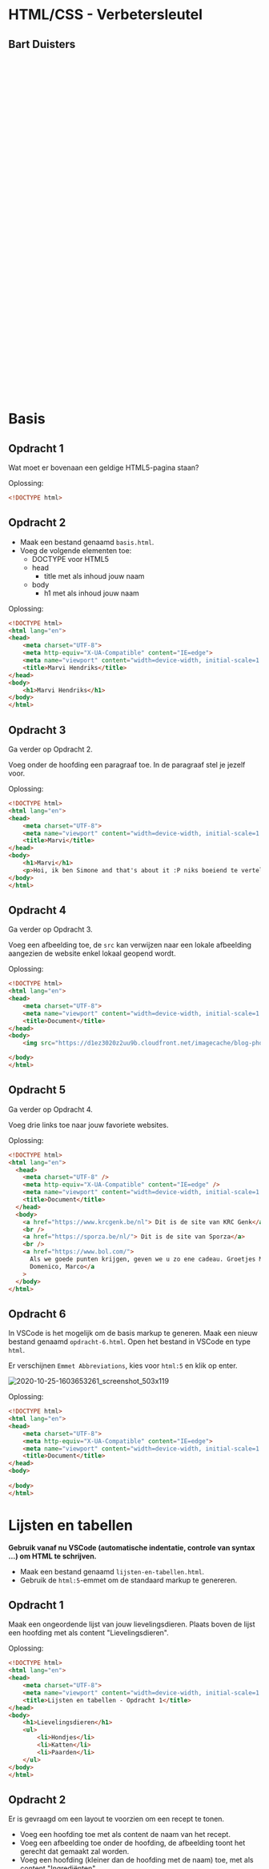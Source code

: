 <br/>
<br/>
<br/>
<br/>
<br/>
<br/>
<br/>
<br/>
<br/>
<br/>
<br/>

# HTML/CSS - Verbetersleutel

## Bart Duisters

<br/>
<br/>
<br/>
<br/>
<br/>
<br/>
<br/>
<br/>
<br/>
<br/>
<br/>
<br/>
<br/>
<br/>
<br/>
<br/>
<br/>
<br/>
<br/>
<br/>
<br/>
<br/>
<br/>
<br/>
<br/>
<br/>
<br/>
<br/>
<br/>
<br/>
<br/>
<br/>
<br/>
<br/>
<br/>
<br/>
<br/>
<br/>
<br/>

# Basis

## Opdracht 1

Wat moet er bovenaan een geldige HTML5-pagina staan?

Oplossing:

```html
<!DOCTYPE html>
```

## Opdracht 2

- Maak een bestand genaamd `basis.html`.
- Voeg de volgende elementen toe:
  - DOCTYPE voor HTML5
  - head
    - title met als inhoud jouw naam
  - body
    - h1 met als inhoud jouw naam

Oplossing:

```html
<!DOCTYPE html>
<html lang="en">
<head>
    <meta charset="UTF-8">
    <meta http-equiv="X-UA-Compatible" content="IE=edge">
    <meta name="viewport" content="width=device-width, initial-scale=1.0">
    <title>Marvi Hendriks</title>
</head>
<body>
    <h1>Marvi Hendriks</h1>
</body>
</html>
```

## Opdracht 3

Ga verder op Opdracht 2.

Voeg onder de hoofding een paragraaf toe. In de paragraaf stel je jezelf voor.

Oplossing:

```html
<!DOCTYPE html>
<html lang="en">
<head>
    <meta charset="UTF-8">
    <meta name="viewport" content="width=device-width, initial-scale=1.0">
    <title>Marvi</title>
</head>
<body>
    <h1>Marvi</h1>
    <p>Hoi, ik ben Simone and that's about it :P niks boeiend te vertellen</p>
</body>
</html>
```

## Opdracht 4

Ga verder op Opdracht 3.

Voeg een afbeelding toe, de `src` kan verwijzen naar een lokale afbeelding
aangezien de website enkel lokaal geopend wordt.

Oplossing:

```html
<!DOCTYPE html>
<html lang="en">
<head>
    <meta charset="UTF-8">
    <meta name="viewport" content="width=device-width, initial-scale=1.0">
    <title>Document</title>
</head>
<body>
    <img src="https://d1ez3020z2uu9b.cloudfront.net/imagecache/blog-photos/17120_Fill_670_0.png"/>

</body>
</html>
```

## Opdracht 5

Ga verder op Opdracht 4.

Voeg drie links toe naar jouw favoriete websites.

Oplossing:

```html
<!DOCTYPE html>
<html lang="en">
  <head>
    <meta charset="UTF-8" />
    <meta http-equiv="X-UA-Compatible" content="IE=edge" />
    <meta name="viewport" content="width=device-width, initial-scale=1.0" />
    <title>Document</title>
  </head>
  <body>
    <a href="https://www.krcgenk.be/nl"> Dit is de site van KRC Genk</a>
    <br />
    <a href="https://sporza.be/nl/"> Dit is de site van Sporza</a>
    <br />
    <a href="https://www.bol.com/">
      Als we goede punten krijgen, geven we u zo ene cadeau. Groetjes Marvi,
      Domenico, Marco</a
    >
  </body>
</html>
```

## Opdracht 6

In VSCode is het mogelijk om de basis markup te generen. Maak een nieuw bestand
genaamd `opdracht-6.html`. Open het bestand in VSCode en type `html`.

Er verschijnen `Emmet Abbreviations`, kies voor `html:5` en klik op enter.

![2020-10-25-1603653261_screenshot_503x119](media/2020-10-25-1603653261_screenshot-959813882.jpeg)

Oplossing:

```html
<!DOCTYPE html>
<html lang="en">
<head>
    <meta charset="UTF-8">
    <meta http-equiv="X-UA-Compatible" content="IE=edge">
    <meta name="viewport" content="width=device-width, initial-scale=1.0">
    <title>Document</title>
</head>
<body>
    
</body>
</html>
```

# Lijsten en tabellen

**Gebruik vanaf nu VSCode (automatische indentatie, controle van syntax ...) om
HTML te schrijven.**

- Maak een bestand genaamd `lijsten-en-tabellen.html`.
- Gebruik de `html:5`-emmet om de standaard markup te genereren.

## Opdracht 1

Maak een ongeordende lijst van jouw lievelingsdieren. Plaats boven de lijst
een hoofding met als content "Lievelingsdieren".

Oplossing:

```html
<!DOCTYPE html>
<html lang="en">
<head>
    <meta charset="UTF-8">
    <meta name="viewport" content="width=device-width, initial-scale=1.0">
    <title>Lijsten en tabellen - Opdracht 1</title>
</head>
<body>
    <h1>Lievelingsdieren</h1>
    <ul>
        <li>Hondjes</li>
        <li>Katten</li>
        <li>Paarden</li>
    </ul>    
</body>
</html>
```

## Opdracht 2

Er is gevraagd om een layout te voorzien om een recept te tonen.

- Voeg een hoofding toe met als content de naam van het recept.
- Voeg een afbeelding toe onder de hoofding, de afbeelding toont het gerecht
  dat gemaakt zal worden.
- Voeg een hoofding (kleiner dan de hoofding met de naam) toe, met als content
  "Ingrediënten".
- Voeg een ongeordende lijst toe met de benodigde ingrediënten.
- Voeg een hoofding (zelfde grootte als die van "Ingrediënten"), met als content
  "Bereidingswijze".
  Voeg een geordende lijst toe met de stappen om het gerecht te maken.

Oplossing:

```html
<!DOCTYPE html>
<html>
  <head>
    <title>Opdracht 8</title>
  </head>
  <body>
    <h1>Pannenkoeken</h1>
    <img
      src="https://cdn.pixabay.com/photo/2017/05/07/08/56/pancakes-2291908_1280.jpg"
      alt="Pannenkoeken"
    />
    <h2>Ingrediënten</h2>
    <ul>
      <li>750ml melk</li>
      <li>3 eieren</li>
      <li>250g bloem</li>
    </ul>
    <h2>Bereidingswijze</h2>
    <ol>
      <li>zeef de bloem in een mengkom</li>
      <li>voeg de 3 eieren toe</li>
      <li>voeg de melk al roerend toe</li>
    </ol>
  </body>
</html>
```

## Opdracht 3

Maak een tabel met als kolomnamen:

- id
- voornaam
- achternaam
- leeftijd
- geslacht

Maak een tabel met als kolomnamen:

- voornaam
- achternaam
- leeftijd
- geslacht
- docent (dit bevat de id van de docent)

Oplossing:

```html
<!-- TODO -->
```

## Opdracht 4

Zorg ervoor dat zowel de voornaam als de achternaam getoond worden onder één
hoofding, met als content "naam".

Oplossing:

```html    
  <table>
      <tr>
        <th colspan="2">naam</th>
        <th>leeftijd</th>
        <th>geslacht</th>
        <th>docent</th>
      </tr>
      <tr>
        <td>Bart</td>
        <td>Duisters</td>
        <td>29</td>
        <td>m</td>
        <td>01</td>
      </tr>
    </table>
```

# CSS

## Opdracht 1

- Maak een HTML-bestand
- In de body, voeg zes `div`-elementen toe
- Style de eerste div zodat het er uitziet als een `h1`-element, maak deze tekst rood
- Style de eerste div zodat het er uitziet als een `h2`-element, maak deze tekst blauw
- Style de eerste div zodat het er uitziet als een `h3`-element, maak deze tekst rood
- Style de eerste div zodat het er uitziet als een `h4`-element, maak deze tekst blauw
- Style de eerste div zodat het er uitziet als een `h5`-element, maak deze tekst rood
- Style de eerste div zodat het er uitziet als een `h6`-element, maak deze tekst blauw

Oplossing:

```html
<!DOCTYPE html>
<html>
  <body>
    <style>
      h1 {
        color: red;
      }
      h2 {
        color: blue;
      }
      h3 {
        color: red;
      }
      h4 {
        color: blue;
      }
      h5 {
        color: red;
      }
      h6 {
        color: blue;
      }
    </style>
    <h1>H1 - red</h1>
    <div style="color: red; font-size: 200%; font-weight: bold;"">
      H1 - red
    </div>
    <h2>H2 - blue</h2>
    <div style="color: blue; font-size: 150%; font-weight: bold;"">
        H2 - blue
    </div>
    <h3>H3 - red</h3>
    <div style="color: red; font-size: 115%; font-weight: bold;"">
        H3 - red
    </div>
    <h4>H4 - blue</h4>
    <div style="color: blue; font-size: 100%; font-weight: bold;"">
        H4 - blue
    </div>
    <h5>H5 - red</h5>
    <div style="color: red; font-size: 85%; font-weight: bold;"">
      H5 - red
    </div>
    <h6>H6 - blue</h6>
    <div style="color: blue; font-size: 65%; font-weight: bold;"">
      H6 - blue
    </div>
  </body>
</html>
```

## Opdracht 2

- Maak een HTML-bestand
- Voeg een div toe met als tekst: John Duck
- Voeg `inline css` toe, zorg ervoor dat de tekst van de div in het rood getoond wordt

Oplossing:

```html
<!DOCTYPE html>
<html lang="en">
  <head>
    <meta charset="UTF-8" />
    <meta name="viewport" content="width=device-width, initial-scale=1.0" />
    <title>CSS</title>
  </head>
  <body>
    <div style="color: red;">John Duck</div>
  </body>
</html>
```

## Opdracht 3

- Maak een HTML-bestand
- Voeg een div toe met als tekst: John Duck
- Voeg `interne css` toe, zorg ervoor dat de tekst in het rood getoond wordt

Oplossing:

```html
<!DOCTYPE html>
<html lang="en">
  <head>
    <meta charset="UTF-8" />
    <meta http-equiv="X-UA-Compatible" content="IE=edge" />
    <meta name="viewport" content="width=, initial-scale=1.0" />
    <title>Document</title>
    <style>
      div {
        color: red;
      }
    </style>
  </head>
  <body>
    <div>John Duck</div>
  </body>
</html>
```

## Opdracht 4

- Maak een HTML-bestand
- Voeg een div toe met als tekst: John Duck
  Voeg `externe css` toe, zorg ervoor dat de tekst in het rood getoond wordt (doe dit in een bestand genaamd `styling.css`)

Oplossing:

index.html
```html
<!DOCTYPE html>
<html lang="en">
  <head>
    <meta charset="UTF-8" />
    <meta name="viewport" content="width=device-width, initial-scale=1.0" />
    <title>John Duck</title>
    <link rel="stylesheet" type="text/css" href="./style.css" />
  </head>
  <body>
    <div>John Duck</div>
  </body>
</html>
```

style.css
```css
div {
  color: red;
}
```

## Opdracht 5

- Maak een HTML-bestand
- Voeg drie div-elementen toe
- Door middel van `externe css` wordt ervoor gezorgd dat
  alle div-elementen een blauwe achtergrond hebben en witte
  tekst
- Door middel van `interne css` wordt ervoor gezorgd dat
  de middelste div, een roze achtergrond heeft en zwarte tekst

Tip: denk aan de verschillende `selectors` (element, class, id)

Oplossing:

index.html
```html
<!DOCTYPE html>
<html lang="en">
  <head>
    <meta charset="UTF-8" />
    <meta http-equiv="X-UA-Compatible" content="IE=edge" />
    <meta name="viewport" content="width=, initial-scale=1.0" />
    <title>Document</title>
    <link rel="stylesheet" type="text/css" href="./style.css" />
    <style>
      .anders {
        background-color: deeppink;
        color: black;
      }
    </style>
  </head>
  <body>
    <div>Bart</div>
    <div class="anders">De</div>
    <div>Duister</div>
  </body>
</html>
```

style.css
```css
div {
  background-color: blue;
  color: white;
}
```

# Projectstructuur

## Opdracht 1

Als de oefening af is, push deze naar jouw eigen GitHub-repository en stuur de link naar de docent.

Zorg voor een projectstructuur waarbij:

- Alle HTML-pagina's een omschrijvende naam hebben.
- Alle HTML-pagina's de globale stylesheet inladen.
- Zorg voor een map waarin alle `assets` van dit project komen.
- Alle HTML-pagina's een eigen stylesheet inladen (denk aan de volgorde van het inladen). Indien de stylesheet niet bestaat, maak deze aan in de map `css` in de map `assets`.
- Zorg ervoor dat alle pagina's, behalve de hoofdpagina, in een map `pages` zitten.
- Voeg alle afbeeldingen die gebruikt worden doorheen deze oefening toe aan de map `img` in de map `assets`.

De inhoud:

- Alle pagina's:

  - Bovenaan navigatie met links om naar alle pagina's te navigeren.

- Hoofdpagina:

  - Een introductietekst en een foto (bestandsnaam van de foto: selfie.jpg).
  - Wanneer er op de foto geklikt wordt, moet de `about`-pagina geopend worden.

- About-pagina:

  - Tekstje met sporten en hobby's.
  - Een afbeelding (bestandsnaam van de foto: hobby.jpg).

- Projectpagina:

  - Een unordered list met drie projecten waaraan je wilt werken in de toekomst.

De styling:

- Alle pagina's:

  - Tekst (font) om te gebruiken: Lucida Console
  - De grootte van de tekst (font): 16px
  - De grootte van de tekst voor de links in de navigatie: 20px

- Hoofdpagina:

  - Achtergrondkleur: roze
  - Tekstkleur: zwart

- About-pagina:

  - Achtergrondkleur: blauw
  - Tekstkleur: wit

- Projectpagina:
  - Achtergrondkleur: groen
  - Tekstkleur: wit

Oplossing:

```html
<!-- TODO Pull Request hier de opgezette structuur (inhoud van de bestanden is niet nodig) -->
```

# JavaScript koppelen

Als er staat 'target het element', dan staat er eigenlijk 'vraag het element op'.
Als er staat 'referentie van element', dan staat er eigenlijk 'de variabele waarin het element is bijgehouden'.

## Opdracht 1

Maak een HTML-pagina (index.html) en koppel een extern JavaScript-bestand (hallo.js).

HTML:
- Plaats een div met id `begroeting`
- Plaats een knop met een `onclick` event handler op de pagina
  - Als er op deze knop geklikt wordt, wordt de functie `veranderTekst()` aangeroepen

JavaScript:
- Target het element met id `begroeting`
- Plaats de tekst `Hallo!` in het element
- Maak een functie `veranderTekst()`, als deze functie uitgevoerd wordt dan:
  - Gebruik de referentie van het element `begroeting` om de tekst te wijzigen naar `Doei!`

Oplossing:

index.html
```html

<!DOCTYPE html>
<html lang="en">
  <head>
    <meta charset="UTF-8" />
    <meta http-equiv="X-UA-Compatible" content="IE=edge" />
    <meta name="viewport" content="width=device-width, initial-scale=1.0" />
    <title>Javascript koppelen</title>
    <link rel="stylesheet" href="style.css" />
    <script defer src="./hallo.js"></script>
  </head>
  <body>
    <div id="begroeting"></div>
    <button onclick="veranderTekst()">change</button>
  </body>
</html>
```

hallo.js
```js

const begroeting = document.querySelector("#begroeting");
begroeting.innerText = "Hallo!";

function veranderTekst() {
  begroeting.innerText = "Doei!";
}

```

## Opdracht 2

Maak een HTML-pagina (index.html) en koppel een extern JavaScript-bestand (bereken.js) en koppel een extern CSS-bestand (style.css).
Indien nodig, voeg `class` of `id` toe op elementen om ze beter te kunnen targetten.

HTML:
- Plaats twee inputs op de pagina (number inputs)
- Plaats een knop op de pagina
  - Als er op de knop geklikt wordt, voer de functie `bereken()` uit
- Plaats een div op de pagina om de uitkomst te tonen

CSS:
- Target de div waarin de uitkomst moet komen, zorg dat de uitkomst blauw getoond wordt en een fontgrootte heeft van 40px

JavaScript:
- Maak de functie genaamd `bereken`:
  - Haal de waarden op van de twee numerieke inputs
  - Toon de som van beide waarden in de div op de HTML-pagina

Oplossing:

index.html
```html
<!-- TODO -->
```

bereken.js
```js
// TODO
```

style.css
```css
/* TODO */
```
